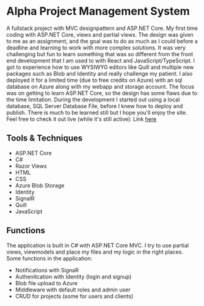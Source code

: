 # Alpha Project Management System
A fullstack project with MVC designpattern and ASP.NET Core. My first time coding with ASP.NET Core, views and partial views. The design was given to me as an assignment, and the goal was to do as much as I could before a deadline and learning to work with more complex solutions. It was very challenging but fun to learn something that was so different from the front end development that I am used to with React and JavaScript/TypeScript. I got to experience how to use WYSIWYG editors like Quill and multiple new packages such as Blob and Identity and really challenge my patient. I also deployed it for a limited time (due to free credits on Azure) with an sql database on Azure along with my webapp and storage account. The focus was on getting to learn ASP.NET Core, so the design has some flaws due to the time limitation. During the development I started out using a local database, SQL Server Database File, before I knew how to deploy and publish. There is much to be learned still but I hope you'll enjoy the site. Feel free to check it out live (while it's still active):
Link [here](https://petraelgemyr-aspnet-webapp.azurewebsites.net/auth/login?ReturnUrl=%2Fadmin%2Foverview)

## Tools & Techniques
- ASP.NET Core
- C#
- Razor Views
- HTML
- CSS
- Azure Blob Storage
- Identity
- SignalR
- Quill
- JavaScript

## Functions
The application is built in C# with ASP.NET Core MVC. I try to use partial views, viewmodels and place my files and my logic in the right places. Some functions in the application:
- Notifications with SignaR
- Authenitcation with Identity (login and signup)
- Blob file upload to Azure
- Middleware with default roles and admin user
- CRUD for projects (some for users and clients)


